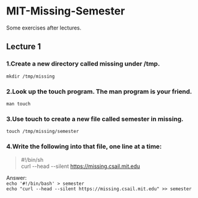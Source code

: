 # MIT-Missing-Semester
Some exercises after lectures.
## Lecture 1
### 1.Create a new directory called missing under /tmp.
```mkdir /tmp/missing```
### 2.Look up the touch program. The man program is your friend.
```man touch```
### 3.Use touch to create a new file called semester in missing.
```touch /tmp/missing/semester```
### 4.Write the following into that file, one line at a time:
> #!/bin/sh  
> curl --head --silent https://missing.csail.mit.edu  

Answer:  
```echo '#!/bin/bash' > semester```  
```echo "curl --head --silent https://missing.csail.mit.edu" >> semester```
